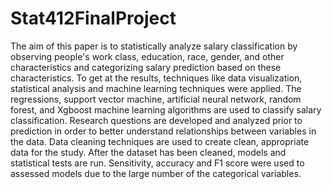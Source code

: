 # Stat412FinalProject
The aim of this paper is to statistically analyze salary classification by observing people's work class, education, race, gender, and other characteristics and categorizing salary prediction based on these characteristics. 
To get at the results, techniques like data visualization, statistical analysis and machine learning techniques were applied. 
The regressions, support vector machine, artificial neural network, random forest, and Xgboost machine learning algorithms are used to classify salary classification. 
Research questions are developed and analyzed prior to prediction in order to better understand relationships between variables in the data. 
Data cleaning techniques are used to create clean, appropriate data for the study. After the dataset has been cleaned, models and statistical tests are run. 
Sensitivity, accuracy and F1 score were used to assessed models due to the large number of the categorical variables. 
